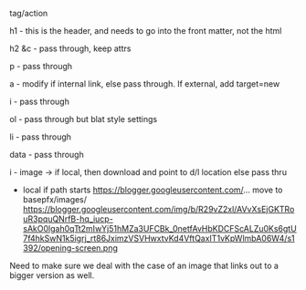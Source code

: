 tag/action

h1 - this is the header, and needs to go into the front matter, not
the html

h2 &c - pass through, keep attrs

p - pass through

a - modify if internal link, else pass through. If external, add
target=new

i - pass through

ol - pass through but blat style settings

li - pass through

data - pass through

i - image -> if local, then download and point to d/l location else
pass thru
  - local if path starts https://blogger.googleusercontent.com/...
  move to basepfx/images/
  https://blogger.googleusercontent.com/img/b/R29vZ2xl/AVvXsEjGKTRouR3pquQNrfB-hq_iucp-sAkO0lgah0qTt2mIwYj51hMZa3UFCBk_0netfAvHbKDCFScALZu0Ks6gtU7f4hkSwN1k5igrj_rt86JximzVSVHwxtvKd4VftQaxIT1vKpWlmbA06W4/s1392/opening-screen.png

Need to make sure we deal with the case of an image that links
out to a bigger version as well.

